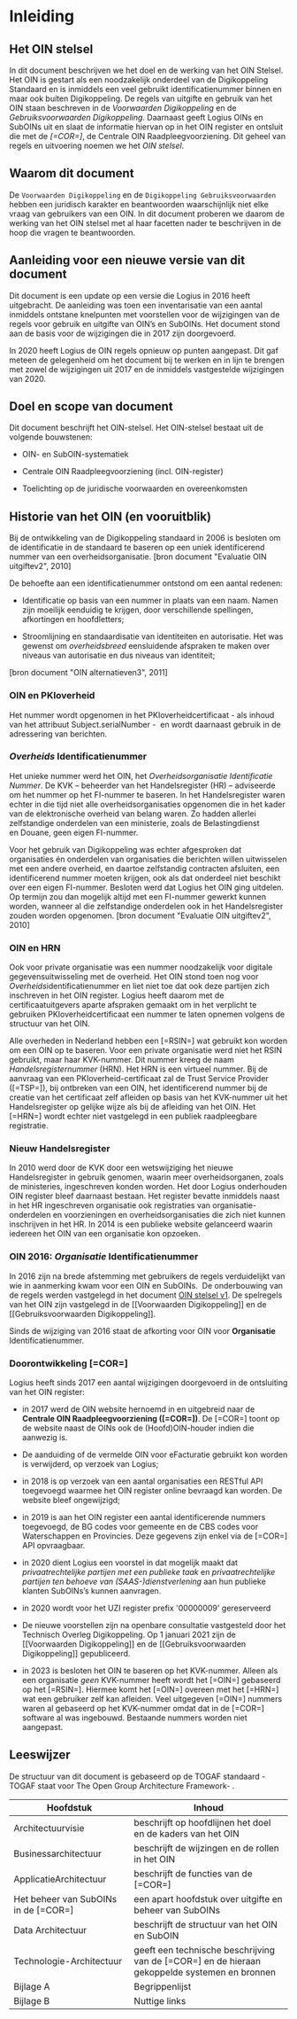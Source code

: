 # Inleiding

## Het OIN stelsel

In dit document beschrijven we het doel en de werking van het OIN Stelsel. Het OIN is gestart als een noodzakelijk onderdeel van de Digikoppeling Standaard en is inmiddels een veel gebruikt identificatienummer binnen en maar ook buíten Digikoppeling. De regels van uitgifte en gebruik van het OIN staan beschreven in de *Voorwaarden Digikoppeling* en de *Gebruiksvoorwaarden Digikoppeling*. Daarnaast geeft Logius OINs en SubOINs uit en slaat de informatie hiervan op in het OIN register en ontsluit die met de *[=COR=]*, de Centrale OIN Raadpleegvoorziening. Dit geheel van regels en uitvoering noemen we het *OIN stelsel*.

## Waarom dit document

De `Voorwaarden Digikoppeling` en de `Digikoppeling Gebruiksvoorwaarden` hebben een juridisch karakter en beantwoorden waarschijnlijk niet elke vraag van gebruikers van een OIN. In dit document proberen we daarom de werking van het OIN stelsel met al haar facetten nader te beschrijven in de hoop die vragen te beantwoorden.

## Aanleiding voor een nieuwe versie van dit document

Dit document is een update op een versie die Logius in 2016 heeft uitgebracht. De aanleiding was toen een inventarisatie van een aantal inmiddels ontstane knelpunten met voorstellen voor de wijzigingen van de regels voor gebruik en uitgifte van OIN’s en SubOINs. Het document stond aan de basis voor de wijzigingen die in 2017 zijn doorgevoerd.

In 2020 heeft Logius de OIN regels opnieuw op punten aangepast. Dit gaf meteen de gelegenheid om het document bij te werken en in lijn te brengen met zowel de wijzigingen uit 2017 en de inmiddels vastgestelde wijzigingen van 2020.

## Doel en scope van document

Dit document beschrijft het OIN-stelsel. Het OIN-stelsel bestaat uit de volgende bouwstenen:

- OIN- en SubOIN-systematiek

- Centrale OIN Raadpleegvoorziening (incl. OIN-register)

- Toelichting op de juridische voorwaarden en overeenkomsten

## Historie van het OIN (en vooruitblik)

Bij de ontwikkeling van de Digikoppeling standaard in 2006 is besloten om de identificatie in de standaard te baseren op een uniek identificerend nummer van een overheidsorganisatie. [bron document "Evaluatie OIN uitgiftev2", 2010]

De behoefte aan een identificatienummer ontstond om een aantal redenen:

- Identificatie op basis van een nummer in plaats van een naam. Namen zijn moeilijk eenduidig te krijgen, door verschillende spellingen, afkortingen en hoofdletters;

- Stroomlijning en standaardisatie van identiteiten en autorisatie. Het was gewenst om *overheidsbreed* eensluidende afspraken te maken over niveaus van autorisatie en dus niveaus van identiteit;

[bron document "OIN alternatieven3", 2011]

### OIN en PKIoverheid

Het nummer wordt opgenomen in het PKIoverheidcertificaat - als inhoud van het attribuut Subject.serialNumber -  en wordt daarnaast gebruik in de adressering van berichten.

### *Overheids* Identificatienummer

Het unieke nummer werd het OIN, het *Overheidsorganisatie Identificatie Nummer*. De KVK – beheerder van het Handelsregister (HR) – adviseerde om het nummer op het FI-nummer te baseren. In het Handelsregister waren echter in die tijd niet alle overheidsorganisaties opgenomen die in het kader van de elektronische overheid van belang waren. Zo hadden allerlei zelfstandige onderdelen van een ministerie, zoals de Belastingdienst en Douane, geen eigen FI-nummer.

Voor het gebruik van Digikoppeling was echter afgesproken dat organisaties én onderdelen van organisaties die berichten willen uitwisselen met een andere overheid, en daartoe zelfstandig contracten afsluiten, een identificerend nummer moeten krijgen, ook als dat onderdeel niet beschikt over een eigen FI-nummer. Besloten werd dat Logius het OIN ging uitdelen. Op termijn zou dan mogelijk altijd met een FI-nummer gewerkt kunnen worden, wanneer al die zelfstandige onderdelen ook in het Handelsregister zouden worden opgenomen. [bron document "Evaluatie OIN uitgiftev2", 2010]

### OIN en HRN

Ook voor private organisatie was een nummer noodzakelijk voor digitale gegevensuitwisseling met de overheid. Het OIN stond toen nog voor *Overheids*identificatienummer en liet niet toe dat ook deze partijen zich inschreven in het OIN register. Logius heeft daarom met de certificaatuitgevers aparte afspraken gemaakt om in het verplicht te gebruiken PKIoverheidcertificaat een nummer te laten opnemen volgens de structuur van het OIN.

Alle overheden in Nederland hebben een [=RSIN=] wat gebruikt kon worden om een OIN op te baseren. Voor een private organisatie werd niet het RSIN gebruikt, maar haar KVK-nummer. Dit nummer kreeg de naam *Handelsregisternummer* (HRN). Het HRN is een virtueel nummer. Bij de aanvraag van een PKIoverheid-certificaat zal de Trust Service Provider ([=TSP=]), bij ontbreken van een OIN, het identificerend nummer bij de creatie van het certificaat zelf afleiden op basis van het KVK-nummer uit het Handelsregister op gelijke wijze als bij de afleiding van het OIN. Het [=HRN=]  wordt echter niet vastgelegd in een publiek raadpleegbare registratie.

### Nieuw Handelsregister

In 2010 werd door de KVK door een wetswijziging het nieuwe Handelsregister in gebruik genomen, waarin meer overheidsorganen, zoals de ministeries, ingeschreven konden worden. Het door Logius onderhouden OIN register bleef daarnaast bestaan. Het register bevatte inmiddels naast in het HR ingeschreven organisatie ook registraties van organisatie-onderdelen en voorzieningen en overheidsorganisaties die zich niet kunnen inschrijven in het HR. In 2014 is een publieke website gelanceerd waarin iedereen het OIN van een organisatie kon opzoeken.

### OIN 2016: *Organisatie* Identificatienummer

In 2016 zijn na brede afstemming met gebruikers de regels verduidelijkt van wie in aanmerking kwam voor een OIN en SubOINs.  De onderbouwing van de regels werden vastgelegd in het document [OIN stelsel v1](#inleiding). De spelregels van het OIN zijn vastgelegd in de [[Voorwaarden Digikoppeling]] en de [[Gebruiksvoorwaarden Digikoppeling]].

<aside class="note">
Sinds de wijziging van 2016 staat de afkorting voor OIN voor <strong>Organisatie</strong> Identificatienummer.
</aside>

### Doorontwikkeling [=COR=]

Logius heeft sinds 2017 een aantal wijzigingen doorgevoerd in de ontsluiting van het OIN register:

- in 2017 werd de OIN website hernoemd in en uitgebreid naar de **Centrale OIN Raadpleegvoorziening ([=COR=])**. De [=COR=] toont op de website naast de OINs ook de (Hoofd)OIN-houder indien die aanwezig is.

- De aanduiding of de vermelde OIN voor eFacturatie gebruikt kon worden is verwijderd, op verzoek van Logius;

- in 2018 is op verzoek van een aantal organisaties een RESTful API toegevoegd waarmee het OIN register online bevraagd kan worden. De website bleef ongewijzigd;

- in 2019 is aan het OIN register een aantal identificerende nummers toegevoegd, de BG codes voor gemeente en de CBS codes voor Waterschappen en Provincies. Deze gegevens zijn enkel via de [=COR=] API opvraagbaar.

- in 2020 dient Logius een voorstel in dat mogelijk maakt dat *privaatrechtelijke partijen met een publieke taak* en *privaatrechtelijke partijen ten behoeve van (SAAS-)dienstverlening* aan hun publieke klanten SubOINs’s kunnen aanvragen.

- in 2020 wordt voor het UZI register prefix '00000009' gereserveerd

- De nieuwe voorstellen zijn na openbare consultatie vastgesteld door het Technisch Overleg Digikoppeling.  Op 1 januari 2021 zijn de [[Voorwaarden Digikoppeling]] en de [[Gebruiksvoorwaarden Digikoppeling]] gepubliceerd.

- in 2023 is besloten het OIN te baseren op het KVK-nummer. Alleen als een organisatie _geen_ KVK-nummer heeft wordt het [=OIN=] gebaseerd op het [=RSIN=]. Hiermee komt het [=OIN=] overeen met het [=HRN=] wat een gebruiker zelf kan afleiden. Veel uitgegeven [=OIN=] nummers waren al gebaseerd op het KVK-nummer omdat dat in de [=COR=] software al was ingebouwd. Bestaande nummers worden niet aangepast. 

## Leeswijzer

De structuur van dit document is gebaseerd op de TOGAF standaard - TOGAF staat voor The Open Group Architecture Framework- .


|Hoofdstuk|Inhoud|
|---|---|
|Architectuurvisie| beschrijft op hoofdlijnen het doel en de kaders van het OIN|
|Businessarchitectuur| beschrijft de wijzingen en de rollen in het OIN|
|ApplicatieArchitectuur| beschrijft de functies van de [=COR=]|
|Het beheer van SubOINs in de [=COR=]| een apart hoofdstuk over uitgifte en beheer van SubOINs|
|Data Architectuur|beschrijft de structuur van het OIN en SubOIN|
|Technologie-Architectuur| geeft een technische beschrijving van de [=COR=] en de hieraan gekoppelde systemen en bronnen|
|Bijlage A|Begrippenlijst|
|Bijlage B|Nuttige links|
